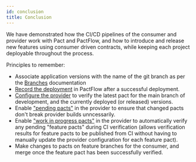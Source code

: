 ```yaml
---
id: conclusion
title: Conclusion
---
```


We have demonstrated how the CI/CD pipelines of the consumer and provider work with Pact and PactFlow, and how to introduce and release new features using consumer driven contracts, while keeping each project deployable throughout the process.

Principles to remember:

* Associate application versions with the name of the git branch as per the [Branches](https://docs.pact.io/pact_broker/branches) documentation
* [Record the deployment](https://docs.pact.io/pact_broker/recording_deployments_and_releases/) in PactFlow after a successful deployment.
* [Configure the provider](https://docs.pact.io/provider/recommended_configuration#verification-triggered-by-provider-change) to verify the latest pact for the main branch of development, and the currently deployed (or released) versions.
* Enable ["pending pacts"](https://docs.pact.io/pending) in the provider to ensure that changed pacts don't break provider builds unncessarily.
* Enable ["work in progress pacts"](https://docs.pact.io/wip) in the provider to automatically verify any pending "feature pacts" during CI verification (allows verification results for feature pacts to be published from CI without having to manually update the provider configuration for each feature pact).
* Make changes to pacts on feature branches for the consumer, and merge once the feature pact has been successfully verified.
